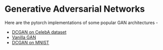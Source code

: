 # Generative Adversarial Networks
Here are the pytorch implementations of some popular GAN architectures - 
* [DCGAN on CelebA dataset](https://github.com/akshitt/GAN/blob/main/DCGAN_CelebA_dataset.ipynb)
* [Vanilla GAN](https://github.com/akshitt/GAN/blob/main/Vanilla_GAN.ipynb)
* [DCGAN on MNIST](https://github.com/akshitt/GAN/blob/main/DCGAN_MNIST_dataset.ipynb)
